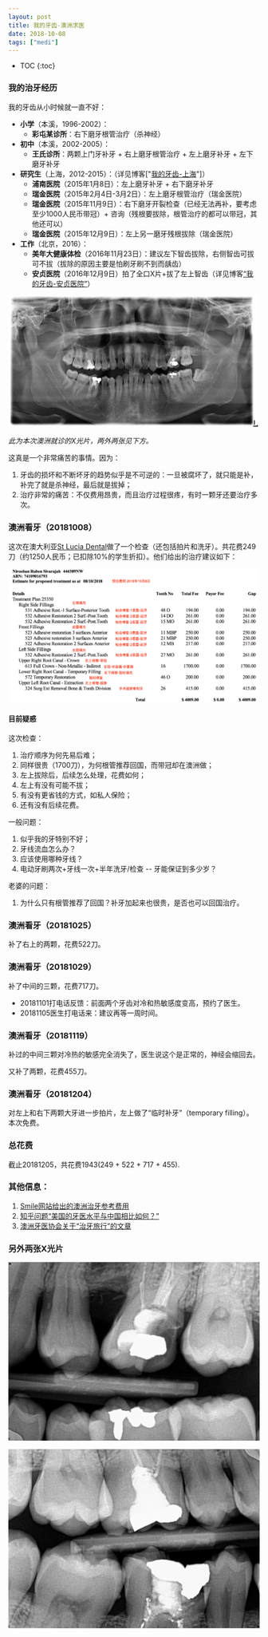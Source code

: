 ```yaml
---
layout: post
title: 我的牙齿-澳洲求医
date: 2018-10-08
tags: ["medi"]
---
```


* TOC
{:toc}

### 我的治牙经历

我的牙齿从小时候就一直不好：

- **小学**（本溪，1996-2002）：
	- **彩屯某诊所**：右下磨牙根管治疗（杀神经）
- **初中**（本溪，2002-2005）：
	- **王氏诊所**：两颗上门牙补牙 + 右上磨牙根管治疗 + 左上磨牙补牙 + 左下磨牙补牙
- **研究生**（上海，2012-2015）：（详见博客["[我的牙齿-上海](/2018/10/10/teeth.html)"]）
	- **浦南医院**（2015年1月8日）：左上磨牙补牙 + 右下磨牙补牙
	- **瑞金医院**（2015年2月4日-3月2日）：左上磨牙根管治疗（瑞金医院）
	- **瑞金医院**（2015年11月9日）：右下磨牙开裂检查（已经无法再补，要考虑至少1000人民币带冠）+ 咨询（残根要拔除，根管治疗的都可以带冠，其他还可以）
	- **瑞金医院**（2015年12月9日）：左上另一磨牙残根拔除（瑞金医院）
- **工作**（北京，2016）：
	- **美年大健康体检**（2016年11月23日）：建议左下智齿拔除，右侧智齿可拔可不拔（拔除的原因主要是怕刷牙刷不到而龋齿）
	- **安贞医院**（2016年12月9日）拍了全口X片+拔了左上智齿（详见博客[“我的牙齿-安贞医院”](/2016/12/09/teeth.html)）

![](/images/teeth-au-1.jpg)

*此为本次澳洲就诊的X光片，两外两张见下方。*

这真是一个非常痛苦的事情。因为：

1. 牙齿的损坏和不断坏牙的趋势似乎是不可逆的：一旦被腐坏了，就只能是补，补完了就是杀神经，最后就是拔掉；
2. 治疗非常的痛苦：不仅费用昂贵，而且治疗过程很疼，有时一颗牙还要治疗多次。

### 澳洲看牙（20181008）

这次在澳大利亚[St Lucia Dental](https://stluciadental.com.au/)做了一个检查（还包括拍片和洗牙）。共花费249刀（约1250人民币；已扣除10%的学生折扣）。他们给出的治疗建议如下：

![](/images/teeth-au-4.png)


#### 目前疑惑


这次检查：

1. 治疗顺序为何先易后难；
2. 同样很贵（1700刀），为何根管推荐回国，而带冠却在澳洲做；
3. 左上拔除后，后续怎么处理，花费如何；
4. 左上有没有可能不拔；
5. 有没有更省钱的方式，如私人保险；
6. 还有没有后续花费。

一般问题：

1. 似乎我的牙特别不好；
2. 牙线流血怎么办？
3. 应该使用哪种牙线？
4. 电动牙刷两次+牙线一次+半年洗牙/检查 -- 牙能保证到多少岁？

老婆的问题：

1. 为什么只有根管推荐了回国？补牙加起来也很贵，是否也可以回国治疗。

### 澳洲看牙（20181025）

补了右上的两颗，花费522刀。

### 澳洲看牙（20181029）

补了中间的三颗，花费717刀。

- 20181101打电话反馈：前面两个牙齿对冷和热敏感度变高，预约了医生。
- 20181105医生打电话来：建议再等一周时间。

### 澳洲看牙（20181119）

补过的中间三颗对冷热的敏感完全消失了，医生说这个是正常的，神经会缩回去。

又补了两颗，花费455刀。

### 澳洲看牙（20181204）

对左上和右下两颗大牙进一步拍片，左上做了“临时补牙”（temporary filling）。本次免费。

### 总花费

截止20181205，共花费1943(249 + 522 + 717 + 455).

### 其他信息：

1. [Smile网站给出的澳洲治牙参考费用](https://www.smile.com.au/dental-fees/qld)
2. [知乎问题“美国的牙医水平与中国相比如何？”](https://www.zhihu.com/question/60513156)
3. [澳洲牙医协会关于“治牙旅行”的文章](https://www.ada.org.au/Your-Dental-Health/Adults-31-64/Dental-Tourism)

### 另外两张X光片



![](/images/teeth-au-2.jpg)

![](/images/teeth-au-3.jpg)